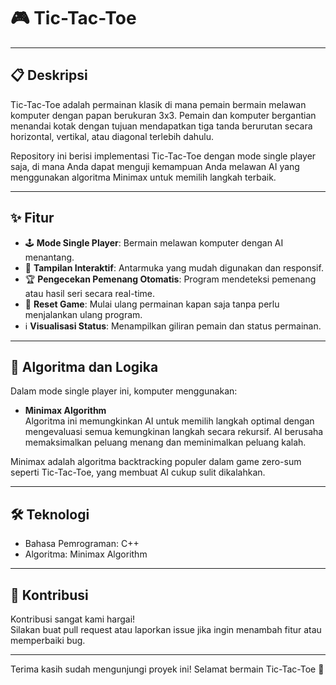 # 🎮 Tic-Tac-Toe

---

## 📋 Deskripsi
Tic-Tac-Toe adalah permainan klasik di mana pemain bermain melawan komputer dengan papan berukuran 3x3. Pemain dan komputer bergantian menandai kotak dengan tujuan mendapatkan tiga tanda berurutan secara horizontal, vertikal, atau diagonal terlebih dahulu.

Repository ini berisi implementasi Tic-Tac-Toe dengan mode single player saja, di mana Anda dapat menguji kemampuan Anda melawan AI yang menggunakan algoritma Minimax untuk memilih langkah terbaik.

---

## ✨ Fitur
- 🕹️ **Mode Single Player**: Bermain melawan komputer dengan AI menantang.  
- 🎨 **Tampilan Interaktif**: Antarmuka yang mudah digunakan dan responsif.  
- 🏆 **Pengecekan Pemenang Otomatis**: Program mendeteksi pemenang atau hasil seri secara real-time.  
- 🔄 **Reset Game**: Mulai ulang permainan kapan saja tanpa perlu menjalankan ulang program.  
- ℹ️ **Visualisasi Status**: Menampilkan giliran pemain dan status permainan.

---

## 🤖 Algoritma dan Logika
Dalam mode single player ini, komputer menggunakan:

- **Minimax Algorithm**  
  Algoritma ini memungkinkan AI untuk memilih langkah optimal dengan mengevaluasi semua kemungkinan langkah secara rekursif. AI berusaha memaksimalkan peluang menang dan meminimalkan peluang kalah.

Minimax adalah algoritma backtracking populer dalam game zero-sum seperti Tic-Tac-Toe, yang membuat AI cukup sulit dikalahkan.

---


## 🛠️ Teknologi
- Bahasa Pemrograman: C++  
- Algoritma: Minimax Algorithm

---

## 🤝 Kontribusi
Kontribusi sangat kami hargai!  
Silakan buat pull request atau laporkan issue jika ingin menambah fitur atau memperbaiki bug.

---

Terima kasih sudah mengunjungi proyek ini! Selamat bermain Tic-Tac-Toe 🎉
